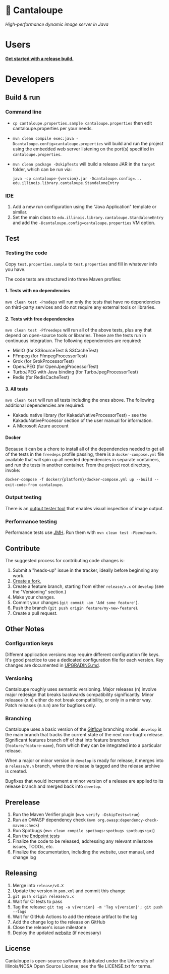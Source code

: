# 🍈 Cantaloupe

*High-performance dynamic image server in Java*

# Users

**[Get started with a release build.](https://github.com/cantaloupe-project/cantaloupe/releases)**

# Developers

## Build & run

### Command line

* `cp cantaloupe.properties.sample cantaloupe.properties` then edit cantaloupe.properties per your needs.
* `mvn clean compile exec:java -Dcantaloupe.config=cantaloupe.properties` will build and run the
  project using the embedded web server listening on the port(s) specified in
  `cantaloupe.properties`.
* `mvn clean package -DskipTests` will build a release JAR in the `target`
  folder, which can be run via:

  `java -cp cantaloupe-{version}.jar -Dcantaloupe.config=... edu.illinois.library.cantaloupe.StandaloneEntry`

### IDE

1. Add a new run configuration using the "Java Application" template or
   similar.
2. Set the main class to `edu.illinois.library.cantaloupe.StandaloneEntry` and
   add the `-Dcantaloupe.config=cantaloupe.properties` VM option.

## Test

### Testing the code

Copy `test.properties.sample` to `test.properties` and fill in whatever info
you have.

The code tests are structured into three Maven profiles:

#### 1. Tests with no dependencies

`mvn clean test -Pnodeps` will run only the tests that have no dependencies
on third-party services and do not require any external tools or libraries.

#### 2. Tests with free dependencies

`mvn clean test -Pfreedeps` will run all of the above tests, plus any that
depend on open-source tools or libraries. These are the tests run in
continuous integration. The following dependencies are required:

* MinIO (for S3SourceTest & S3CacheTest)
* FFmpeg (for FfmpegProcessorTest)
* Grok (for GrokProcessorTest)
* OpenJPEG (for OpenJpegProcessorTest)
* TurboJPEG with Java binding (for TurboJpegProcessorTest)
* Redis (for RedisCacheTest)

#### 3. All tests

`mvn clean test` will run all tests including the ones above. The following
additional dependencies are required:

* Kakadu native library (for KakaduNativeProcessorTest) - see the
  KakaduNativeProcessor section of the user manual for information.
* A Microsoft Azure account

#### Docker

Because it can be a chore to install all of the dependencies needed to get all
of the tests in the `freedeps` profile passing, there is a `docker-compose.yml`
file available that will spin up all needed dependencies in separate
containers, and run the tests in another container. From the project root
directory, invoke:

  `docker-compose -f docker/{platform}/docker-compose.yml up --build --exit-code-from cantaloupe`.

### Output testing

There is an [output tester tool](https://github.com/cantaloupe-project/output-tester)
that enables visual inspection of image output.

### Performance testing

Performance tests use [JMH](http://openjdk.java.net/projects/code-tools/jmh/).
Run them with `mvn clean test -Pbenchmark`.

## Contribute

The suggested process for contributing code changes is:

1. Submit a "heads-up" issue in the tracker, ideally before beginning any
   work.
2. [Create a fork.](https://github.com/cantaloupe-project/cantaloupe/fork)
3. Create a feature branch, starting from either `release/x.x` or `develop`
   (see the "Versioning" section.)
4. Make your changes.
5. Commit your changes (`git commit -am 'Add some feature'`).
6. Push the branch (`git push origin feature/my-new-feature`).
7. Create a pull request.

## Other Notes

### Configuration keys

Different application versions may require different configuration file keys.
It's good practice to use a dedicated configuration file for each version.
Key changes are documented in
[UPGRADING.md](https://github.com/cantaloupe-project/cantaloupe/blob/develop/UPGRADING.md).

### Versioning

Cantaloupe roughly uses semantic versioning. Major releases (n) involve major
redesign that breaks backwards compatibility significantly. Minor releases
(n.n) either do not break compatibility, or only in a minor way. Patch releases
(n.n.n) are for bugfixes only.

### Branching

Cantaloupe uses a basic version of the
[Gitflow](https://www.atlassian.com/git/tutorials/comparing-workflows#gitflow-workflow)
branching model. `develop` is the main branch that tracks the current state of
the next non-bugfix release. Significant features branch off of that into
feature branches (`feature/feature-name`), from which they can be integrated
into a particular release.

When a major or minor version in `develop` is ready for release, it merges into
a `release/n.n` branch, where the release is tagged and the release archive is
created.

Bugfixes that would increment a minor version of a release are applied to its
release branch and merged back into `develop`.

## Prerelease

1. Run the Maven Verifier plugin (`mvn verify -DskipTests=true`)
2. Run an OWASP dependency check (`mvn org.owasp:dependency-check-maven:check`)
3. Run Spotbugs (`mvn clean compile spotbugs:spotbugs spotbugs:gui`)
4. Run the [Endpoint tests](https://github.com/cantaloupe-project/output-tester)
5. Finalize the code to be released, addressing any relevant milestone issues,
   TODOs, etc.
6. Finalize the documentation, including the website, user manual, and change
   log

## Releasing

1. Merge into `release/vX.X`
2. Update the version in `pom.xml` and commit this change
3. `git push origin release/x.x`
4. Wait for CI tests to pass
5. Tag the release: `git tag -a v{version} -m 'Tag v{version}'; git push --tags`
6. Wait for GitHub Actions to add the release artifact to the tag
7. Add the change log to the release on GitHub
8. Close the release's issue milestone
9. Deploy the updated
    [website](https://github.com/cantaloupe-project/cantaloupe-project.github.io)
    (if necessary)

## License

Cantaloupe is open-source software distributed under the University of
Illinois/NCSA Open Source License; see the file LICENSE.txt for terms.
